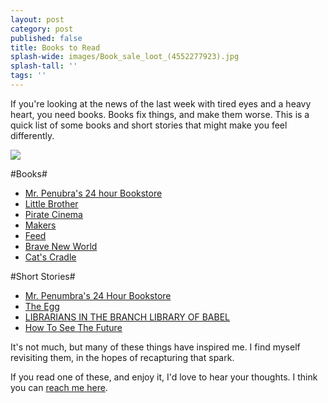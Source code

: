 ```yaml
---
layout: post
category: post
published: false
title: Books to Read
splash-wide: images/Book_sale_loot_(4552277923).jpg
splash-tall: ''
tags: ''
---
```

If you're looking at the news of the last week with tired eyes and a heavy heart, you need books. Books fix things, and make them worse. This is a quick list of some books and short stories that might make you feel differently. 

<a href="https://flickr.com/photos/78011127@N00/4552277923">
<img src="({{site.baseurl}}/images/Book_sale_loot_(4552277923).jpg)">
</a>

#Books#

- [Mr. Penubra's 24 hour Bookstore](https://www.robinsloan.com/books/penumbra/)
- [Little Brother](https://medium.com/@ajroach42/a-book-club-for-a-new-america-aa1a76b847db#.k32cmzl1t)
- [Pirate Cinema](http://craphound.com/category/pc/)
- [Makers](http://craphound.com/makers/download/)
- [Feed](https://en.wikipedia.org/wiki/Feed_(Anderson_novel)) 
- [Brave New World](https://archive.org/details/ost-english-brave_new_world_aldous_huxley) 
- [Cat's Cradle](https://en.wikipedia.org/wiki/Cat%27s_Cradle) 


#Short Stories# 

- [Mr. Penumbra's 24 Hour Bookstore](https://www.robinsloan.com/books/penumbra/short-story/)
- [The Egg](http://www.galactanet.com/oneoff/theegg_mod.html) 
- [LIBRARIANS IN THE BRANCH LIBRARY OF BABEL](http://www.strangehorizons.com/fiction/librarians-in-the-branch-library-of-babel/)
- [How To See The Future](http://www.warrenellis.com/?p=14314)

It's not much, but many of these things have inspired me. I find myself revisiting them, in the hopes of recapturing that spark. 

If you read one of these, and enjoy it, I'd love to hear your thoughts. I think you can [reach me here](http://twitter.com/ajroach42). 
